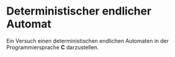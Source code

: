 # Deterministischer endlicher Automat

Ein Versuch einen deterministischen endlichen Automaten in der Programmiersprache **C** darzustellen.
